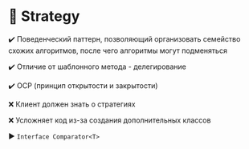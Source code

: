 # :construction: Strategy

:heavy_check_mark: Поведенческий паттерн, позволяющий организовать семейство схожих алгоритмов, после чего алгоритмы могут подменяться

:heavy_check_mark: Отличие от шаблонного метода - делегирование

:heavy_check_mark: OCP (принцип открытости и закрытости)

:x: Клиент должен знать о стратегиях

:x: Усложняет код из-за создания дополнительных классов

:arrow_forward: `Interface Comparator<T>`
